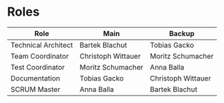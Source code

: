 # Roles

| Role                | Main               | Backup             |
|---------------------|--------------------|--------------------|
| Technical Architect | Bartek Blachut     | Tobias Gacko       |
| Team Coordinator    | Christoph Wittauer | Moritz Schumacher  |
| Test Coordinator    | Moritz Schumacher  | Anna Balla         |
| Documentation       | Tobias Gacko       | Christoph Wittauer |
| SCRUM Master        | Anna Balla         | Bartek Blachut     |
